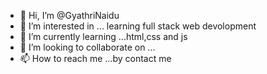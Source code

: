 - 👋 Hi, I’m @GyathriNaidu
- 👀 I’m interested in ... learning full stack web devolopment
- 🌱 I’m currently learning ...html,css and js
- 💞️ I’m looking to collaborate on ...
- 📫 How to reach me ...by contact me

<!---
GyathriNaidu/GyathriNaidu is a ✨ special ✨ repository because its `README.md` (this file) appears on your GitHub profile.
You can click the Preview link to take a look at your changes.
--->

